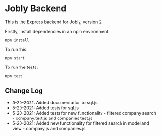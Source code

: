 # Jobly Backend

This is the Express backend for Jobly, version 2.

Firstly, install dependencies in an npm environment:

    npm install

To run this:

    npm start

To run the tests:

    npm test

## Change Log

-   5-20-2021: Added documentation to sql.js
-   5-20-2021: Added tests for sql.js
-   5-20-2021: Added tests for new functionality - filtered company search - company.test.js and companies.test.js
-   5-20-2021: Added new functionality for filtered search in model and view - company.js and companies.js

